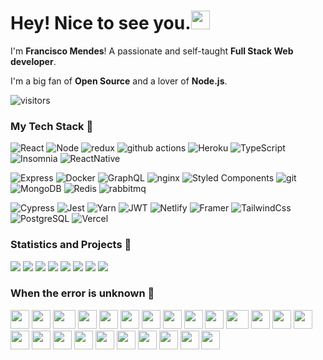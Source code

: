 <h1>Hey! Nice to see you.<img src="https://emojis.slackmojis.com/emojis/images/1531849430/4246/blob-sunglasses.gif?1531849430" width="30"/></h1>

I'm **Francisco Mendes**! A passionate and self-taught **Full Stack Web developer**.

I'm a big fan of **Open Source** and a lover of **Node.js**.

![visitors](https://visitor-badge.glitch.me/badge?page_id=FranciscoMendes10866)

<h3>My Tech Stack 🍭</h3>

<p>
  <img alt="React" src="https://img.shields.io/badge/-React-198CFF?style=flat-square&logo=react&logoColor=white" />
  <img alt="Node" src="https://img.shields.io/badge/-Node-23B223?style=flat-square&logo=node.js&logoColor=white" />
  <img alt="redux" src="https://img.shields.io/badge/-Redux-764ABC?style=flat-square&logo=redux&logoColor=white" />
  <img alt="github actions" src="https://img.shields.io/badge/-Github_Actions-2088FF?style=flat-square&logo=github-actions&logoColor=white" />
  <img alt="Heroku" src="https://img.shields.io/badge/-Heroku-430098?style=flat-square&logo=heroku&logoColor=white" />
  <img alt="TypeScript" src="https://img.shields.io/badge/-TypeScript-007ACC?style=flat-square&logo=typescript&logoColor=white" />
  <img alt="Insomnia" src="https://img.shields.io/badge/-Insomnia-5849BE?style=flat-square&logo=insomnia&logoColor=white" />
  <img alt="ReactNative" src="https://img.shields.io/badge/-React_Native-198CFF?style=flat-square&logo=react&logoColor=white" />
</p>

<p>
  <img alt="Express" src="https://img.shields.io/badge/-Express-F2F2F2?style=flat-square&logo=express&logoColor=black" />
  <img alt="Docker" src="https://img.shields.io/badge/-Docker-46a2f1?style=flat-square&logo=docker&logoColor=white" />
  <img alt="GraphQL" src="https://img.shields.io/badge/-GraphQL-E10098?style=flat-square&logo=graphql&logoColor=white" />
  <img alt="nginx" src="https://img.shields.io/badge/-NGINX-23B223?style=flat-square&logo=nginx&logoColor=white" />
  <img alt="Styled Components" src="https://img.shields.io/badge/-Styled_Components-db7092?style=flat-square&logo=styled-components&logoColor=white" />
  <img alt="git" src="https://img.shields.io/badge/-Git-F05032?style=flat-square&logo=git&logoColor=white" />
  <img alt="MongoDB" src="https://img.shields.io/badge/-MongoDB-13aa52?style=flat-square&logo=mongodb&logoColor=white" />
  <img alt="Redis" src="https://img.shields.io/badge/-Redis-BF1F00?style=flat-square&logo=redis&logoColor=white" />
  <img alt="rabbitmq" src="https://img.shields.io/badge/-RabbitMQ-FF8400?style=flat-square&logo=RabbitMQ&logoColor=white" />
</p>

<p>
  <img alt="Cypress" src="https://img.shields.io/badge/-Cypress-01050F?style=flat-square&logo=Cypress&logoColor=white" />
  <img alt="Jest" src="https://img.shields.io/badge/-Jest-BF0040?style=flat-square&logo=jest&logoColor=white" />
  <img alt="Yarn" src="https://img.shields.io/badge/-Yarn-4C87C1?style=flat-square&logo=Yarn&logoColor=white" />
  <img alt="JWT" src="https://img.shields.io/badge/-JWT-041231?style=flat-square&logo=auth0&logoColor=white" />
  <img alt="Netlify" src="https://img.shields.io/badge/-Netlify-white?style=flat-square&logo=Netlify&logoColor=1FD5ED" />
  <img alt="Framer" src="https://img.shields.io/badge/-Framer_Motion-03102B?style=flat-square&logo=framer&logoColor=white" />
  <img alt="TailwindCss" src="https://img.shields.io/badge/-Tailwind_CSS-white?style=flat-square&logo=tailwind-css&logoColor=1FD5ED" />
  <img alt="PostgreSQL" src="https://img.shields.io/badge/-PostgreSQL-0054A7?style=flat-square&logo=postgresql&logoColor=white" />
  <img alt="Vercel" src="https://img.shields.io/badge/-Vercel-041231?style=flat-square&logo=vercel&logoColor=white" />
</p>

<h3>Statistics and Projects 🥖</h3>

![](https://github-readme-stats.vercel.app/api?username=FranciscoMendes10866&show_icons=true&theme=tokyonight&line_height=33)
![](https://github-readme-stats.vercel.app/api/top-langs/?username=FranciscoMendes10866&hide=css,java,html&theme=tokyonight&line_height=27)
[![](https://github-readme-stats.vercel.app/api/pin/?username=FranciscoMendes10866&repo=cotaku&theme=tokyonight)](https://github.com/FranciscoMendes10866/cotaku)
[![](https://github-readme-stats.vercel.app/api/pin/?username=FranciscoMendes10866&repo=pwnag&theme=tokyonight)](https://github.com/FranciscoMendes10866/pwnag)
[![](https://github-readme-stats.vercel.app/api/pin/?username=FranciscoMendes10866&repo=venu&theme=tokyonight)](https://github.com/FranciscoMendes10866/venu)
[![](https://github-readme-stats.vercel.app/api/pin/?username=FranciscoMendes10866&repo=stiind&theme=tokyonight)](https://github.com/FranciscoMendes10866/stiind)
[![](https://github-readme-stats.vercel.app/api/pin/?username=FranciscoMendes10866&repo=gridbit&theme=tokyonight)](https://github.com/FranciscoMendes10866/gridbit)
[![](https://github-readme-stats.vercel.app/api/pin/?username=FranciscoMendes10866&repo=careel-backend&theme=tokyonight)](https://github.com/FranciscoMendes10866/careel-backend)


<h3>When the error is unknown 🍌</h3>

<div>
    <img src="https://cultofthepartyparrot.com/parrots/hd/githubparrot.gif" width="30" height="30"/>
    <img src="https://cultofthepartyparrot.com/flags/hd/indiaparrot.gif" width="30" height="30"/>
    <img src="https://cultofthepartyparrot.com/parrots/asyncparrot.gif" width="36" height="30"/>
    <img src="https://cultofthepartyparrot.com/parrots/exceptionallyfastparrot.gif" width="30" height="30"/>
    <img src="https://cultofthepartyparrot.com/parrots/hd/60fpsparrot.gif" width="30" height="30"/>
    <img src="https://cultofthepartyparrot.com/parrots/hd/jumpingparrot.gif" width="30" height="30"/>
    <img src="https://cultofthepartyparrot.com/parrots/hd/opensourceparrot.gif" width="30" height="30"/>
    <img src="https://cultofthepartyparrot.com/parrots/hd/dealwithitnowparrot.gif" width="30" height="30"/>
    <img src="https://cultofthepartyparrot.com/parrots/hd/hypnoparrotlight.gif" width="30" height="30"/>
    <img src="https://cultofthepartyparrot.com/parrots/databaseparrot.gif" width="30" height="30"/>
    <img src="https://cultofthepartyparrot.com/parrots/fixparrot.gif" width="36" height="30"/>
    <img src="https://cultofthepartyparrot.com/parrots/hd/laptop_parrot.gif" width="30" height="30"/>
    <img src="https://cultofthepartyparrot.com/parrots/hd/spinningparrot.gif" width="30" height="30"/>
    <img src="https://cultofthepartyparrot.com/parrots/hd/levitationparrot.gif" width="30" height="30"/>
    <img src="https://cultofthepartyparrot.com/parrots/hd/meldparrot.gif" width="30" height="30"/>
    <img src="https://cultofthepartyparrot.com/parrots/slomoparrot.gif" width="30" height="30"/>
    <img src="https://cultofthepartyparrot.com/parrots/hd/moonwalkingparrot.gif" width="30" height="30"/>
    <img src="https://cultofthepartyparrot.com/parrots/hd/stableparrot.gif" width="30" height="30"/>
    <img src="https://cultofthepartyparrot.com/parrots/hd/scienceparrot.gif" width="30" height="30"/>
    <img src="https://cultofthepartyparrot.com/parrots/hd/pirateparrot.gif" width="30" height="30"/>
    <img src="https://cultofthepartyparrot.com/parrots/hd/footballparrot.gif" width="30" height="30"/>
    <img src="https://cultofthepartyparrot.com/parrots/hd/illuminatiparrot.gif" width="30" height="30"/>
    <img src="https://cultofthepartyparrot.com/parrots/hd/hypnoparrotdark.gif" width="30" height="30"/>
    <img src="https://cultofthepartyparrot.com/parrots/hd/mustacheparrot.gif" width="30" height="30"/>
</div>
